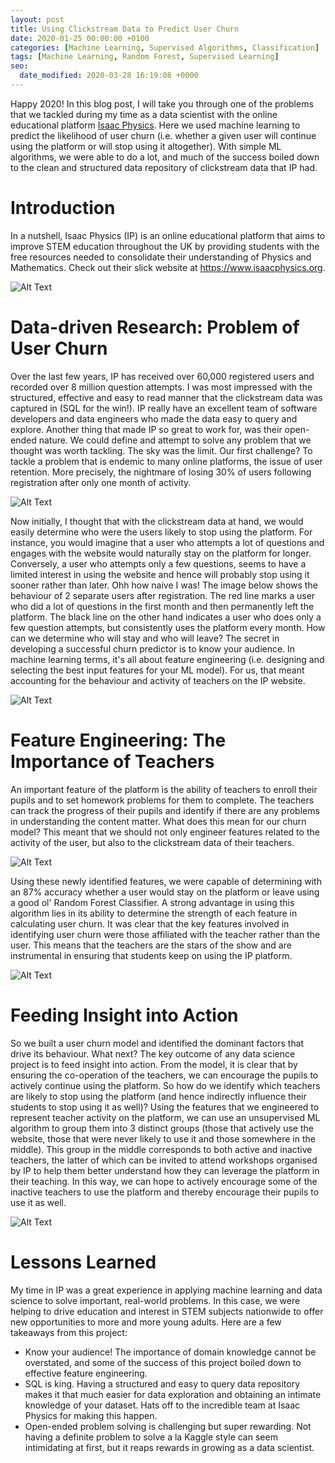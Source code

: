 ```yaml
---
layout: post
title: Using Clickstream Data to Predict User Churn
date: 2020-01-25 00:00:00 +0100
categories: [Machine Learning, Supervised Algorithms, Classification]
tags: [Machine Learning, Random Forest, Supervised Learning]
seo:
  date_modified: 2020-03-28 16:19:08 +0000
---
```


Happy 2020! In this blog post, I will take you through one of the problems that we tackled during my time as a data scientist with the online educational platform [Isaac Physics](https://www.isaacphysics.org). Here we used machine learning to predict the likelihood of user churn (i.e. whether a given user will continue using the platform or will stop using it altogether). With simple ML algorithms, we were able to do a lot, and much of the success boiled down to the clean and structured data repository of clickstream data that IP had. 

# Introduction 

In a nutshell, Isaac Physics (IP) is an online educational platform that aims to improve STEM education throughout the UK by providing students with the free resources needed to consolidate their understanding of Physics and Mathematics. Check out their slick website at <https://www.isaacphysics.org>.

![Alt Text](https://keepfloyding.github.io/images/IP_website.png)

# Data-driven Research: Problem of User Churn

Over the last few years, IP has received over 60,000 registered users and recorded over 8 million question attempts. I was most impressed with the structured, effective and easy to read manner that the clickstream data was captured in (SQL for the win!). IP really have an excellent team of software developers and data engineers who made the data easy to query and explore. Another thing that made IP so great to work for, was their open-ended nature. We could define and attempt to solve any problem that we thought was worth tackling. The sky was the limit. Our first challenge? To tackle a problem that is endemic to many online platforms, the issue of user retention. More precisely, the nightmare of losing 30% of users following registration after only one month of activity. 

![Alt Text](https://keepfloyding.github.io/images/IP_user_retention.png)

Now initially, I thought that with the clickstream data at hand, we would easily determine who were the users likely to stop using the platform. For instance, you would imagine that a user who attempts a lot of questions and engages with the website would naturally stay on the platform for longer. Conversely, a user who attempts only a few questions, seems to have a limited interest in using the website and hence will probably stop using it sooner rather than later. Ohh how naive I was! The image below shows the behaviour of 2 separate users after registration. The red line marks a user who did a lot of questions in the first month and then permanently left the platform. The black line on the other hand indicates a user who does only a few question attempts, but consistently uses the platform every month. How can we determine who will stay and who will leave? The secret in developing a successful churn predictor is to know your audience. In machine learning terms, it's all about feature engineering (i.e. designing and selecting the best input features for your ML model). For us, that meant accounting for the behaviour and activity of teachers on the IP website. 

![Alt Text](https://keepfloyding.github.io/images/IP_QA.png)

# Feature Engineering: The Importance of Teachers

An important feature of the platform is the ability of teachers to enroll their pupils and to set homework problems for them to complete. The teachers can track the progress of their pupils and identify if there are any problems in understanding the content matter. What does this mean for our churn model? This meant that we should not only engineer features related to the activity of the user, but also to the clickstream data of their teachers. 

![Alt Text](https://keepfloyding.github.io/images/IP_teacher_features.png)

Using these newly identified features, we were capable of determining with an 87% accuracy whether a user would stay on the platform or leave using a good ol' Random Forest Classifier. A strong advantage in using this algorithm lies in its ability to determine the strength of each feature in calculating user churn. It was clear that the key features involved in identifying user churn were those affiliated with the teacher rather than the user. This means that the teachers are the stars of the show and are instrumental in ensuring that students keep on using the IP platform.

![Alt Text](https://keepfloyding.github.io/images/IP_ML_results.png)

# Feeding Insight into Action

So we built a user churn model and identified the dominant factors that drive its behaviour. What next? The key outcome of any data science project is to feed insight into action. From the model, it is clear that by ensuring the co-operation of the teachers, we can encourage the pupils to actively continue using the platform. So how do we identify which teachers are likely to stop using the platform (and hence indirectly influence their students to stop using it as well)? Using the features that we engineered to represent teacher activity on the platform, we can use an unsupervised ML algorithm to group them into 3 distinct groups (those that actively use the website, those that were never likely to use it and those somewhere in the middle). This group in the middle corresponds to both active and inactive teachers, the latter of which can be invited to attend workshops organised by IP to help them better understand how they can leverage the platform in their teaching. In this way, we can hope to actively encourage some of the inactive teachers to use the platform and thereby encourage their pupils to use it as well. 

![Alt Text](https://keepfloyding.github.io/images/IP_unsuper.png)

# Lessons Learned

My time in IP was a great experience in applying machine learning and data science to solve important, real-world problems. In this case, we were helping to drive education and interest in STEM subjects nationwide to offer new opportunities to more and more young adults. Here are a few takeaways from this project:

* Know your audience! The importance of domain knowledge cannot be overstated, and some of the success of this project boiled down to effective feature engineering.
* SQL is king. Having a structured and easy to query data repository makes it that much easier for data exploration and obtaining an intimate knowledge of your dataset. Hats off to the incredible team at Isaac Physics for making this happen. 
* Open-ended problem solving is challenging but super rewarding. Not having a definite problem to solve a la Kaggle style can seem intimidating at first, but it reaps rewards in growing as a data scientist. 



